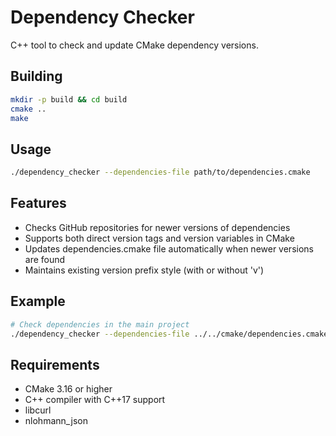 # Dependency Checker

C++ tool to check and update CMake dependency versions.

## Building
```bash
mkdir -p build && cd build
cmake ..
make
```

## Usage
```bash
./dependency_checker --dependencies-file path/to/dependencies.cmake
```

## Features
- Checks GitHub repositories for newer versions of dependencies
- Supports both direct version tags and version variables in CMake
- Updates dependencies.cmake file automatically when newer versions are found
- Maintains existing version prefix style (with or without 'v')

## Example
```bash
# Check dependencies in the main project
./dependency_checker --dependencies-file ../../cmake/dependencies.cmake
```

## Requirements
- CMake 3.16 or higher
- C++ compiler with C++17 support
- libcurl
- nlohmann_json
